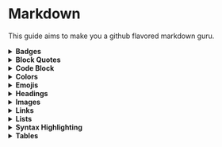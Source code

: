 # Markdown  

This guide aims to make you a github flavored markdown guru.

<details>
  <summary><b>Badges</b></summary>

</details>


<details>
  <summary><b>Block Quotes</b></summary>

</details>


<details>
  <summary><b>Code Block</b></summary>

</details>


<details>
  <summary><b>Colors</b></summary>

</details>



<details>
  <summary><b>Emojis</b></summary>

</details>


<details>
  <summary><b>Headings</b></summary>

</details>


<details>
  <summary><b>Images</b></summary>

</details>


<details>
  <summary><b>Links</b></summary>

</details>


<details>
  <summary><b>Lists</b></summary>

</details>


<details>
  <summary><b>Syntax Highlighting</b></summary>

</details>



<details>
  <summary><b>Tables</b></summary>

</details>
